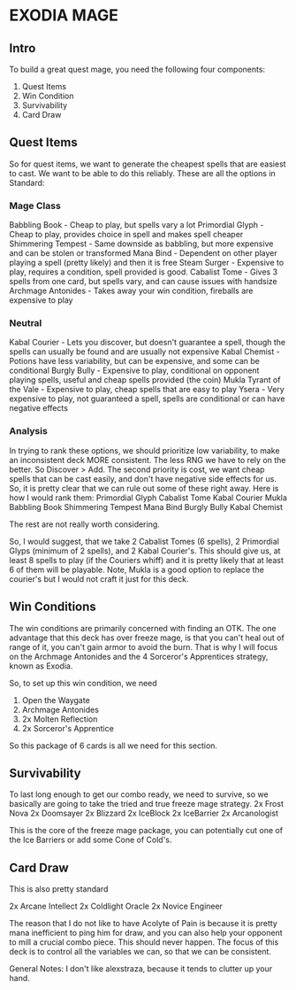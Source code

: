 # EXODIA MAGE

## Intro

To build a great quest mage, you need the following four components:

1. Quest Items
2. Win Condition
3. Survivability
4. Card Draw

## Quest Items
So for quest items, we want to generate the cheapest spells that are easiest to cast. We want to be able to do this reliably. 
These are all the options in Standard:

### Mage Class
Babbling Book - Cheap to play, but spells vary a lot
Primordial Glyph - Cheap to play, provides choice in spell and makes spell cheaper
Shimmering Tempest - Same downside as babbling, but more expensive and can be stolen or transformed
Mana Bind - Dependent on other player playing a spell (pretty likely) and then it is free
Steam Surger - Expensive to play, requires a condition, spell provided is good.
Cabalist Tome - Gives 3 spells from one card, but spells vary, and can cause issues with handsize
Archmage Antonides - Takes away your win condition, fireballs are expensive to play

### Neutral
Kabal Courier - Lets you discover, but doesn't guarantee a spell, though the spells can usually be found and are usually not expensive
Kabal Chemist - Potions have less variability, but can be expensive, and some can be conditional
Burgly Bully - Expensive to play, conditional on opponent playing spells, useful and cheap spells provided (the coin)
Mukla Tyrant of the Vale - Expensive to play, cheap spells that are easy to play
Ysera - Very expensive to play, not guaranteed a spell, spells are conditional or can have negative effects

### Analysis
In trying to rank these options, we should prioritize low variability, to make an inconsistent deck MORE consistent. The less RNG we have to rely on the better. So Discover > Add.
The second priority is cost, we want cheap spells that can be cast easily, and don't have negative side effects for us.
So, it is pretty clear that we can rule out some of these right away.
Here is how I would rank them:
Primordial Glyph
Cabalist Tome
Kabal Courier
Mukla
Babbling Book
Shimmering Tempest
Mana Bind
Burgly Bully
Kabal Chemist

The rest are not really worth considering. 

So, I would suggest, that we take 2 Cabalist Tomes (6 spells), 2 Primordial Glyps (minimum of 2 spells), and 2 Kabal Courier's. 
This should give us, at least 8 spells to play (if the Couriers whiff) and it is pretty likely that at least 6 of them will be playable. Note, Mukla is a good option to replace the courier's but I would not craft it just for this deck. 

## Win Conditions

The win conditions are primarily concerned with finding an OTK. The one advantage that this deck has over freeze mage, is that you can't heal out of range of it, you can't gain armor to avoid the burn. That is why I will focus on the Archmage Antonides and the 4 Sorceror's Apprentices strategy, known as Exodia.

So, to set up this win condition, we need 
1. Open the Waygate
2. Archmage Antonides
3. 2x Molten Reflection
4. 2x Sorceror's Apprentice

So this package of 6 cards is all we need for this section. 


## Survivability
To last long enough to get our combo ready, we need to survive, so we basically are going to take the tried and true freeze mage strategy. 
2x Frost Nova
2x Doomsayer
2x Blizzard
2x IceBlock
2x IceBarrier
2x Arcanologist

This is the core of the freeze mage package, you can potentially cut one of the Ice Barriers or add some Cone of Cold's.

## Card Draw
This is also pretty standard

2x Arcane Intellect
2x Coldlight Oracle
2x Novice Engineer

The reason that I do not like to have Acolyte of Pain is because it is pretty mana inefficient to ping him for draw, and you can also help your opponent to mill a crucial combo piece. This should never happen. The focus of this deck is to control all the variables we can, so that we can be consistent. 

General Notes:
I don't like alexstraza, because it tends to clutter up your hand. 

